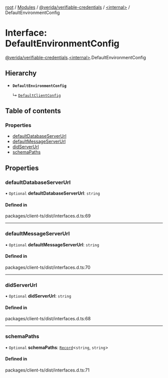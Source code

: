 [root](../README.md) / [Modules](../modules.md) / [@verida/verifiable-credentials](../modules/verida_verifiable_credentials.md) / [<internal\>](../modules/verida_verifiable_credentials._internal_.md) / DefaultEnvironmentConfig

# Interface: DefaultEnvironmentConfig

[@verida/verifiable-credentials](../modules/verida_verifiable_credentials.md).[<internal\>](../modules/verida_verifiable_credentials._internal_.md).DefaultEnvironmentConfig

## Hierarchy

- **`DefaultEnvironmentConfig`**

  ↳ [`DefaultClientConfig`](verida_verifiable_credentials._internal_.DefaultClientConfig.md)

## Table of contents

### Properties

- [defaultDatabaseServerUrl](verida_verifiable_credentials._internal_.DefaultEnvironmentConfig.md#defaultdatabaseserverurl)
- [defaultMessageServerUrl](verida_verifiable_credentials._internal_.DefaultEnvironmentConfig.md#defaultmessageserverurl)
- [didServerUrl](verida_verifiable_credentials._internal_.DefaultEnvironmentConfig.md#didserverurl)
- [schemaPaths](verida_verifiable_credentials._internal_.DefaultEnvironmentConfig.md#schemapaths)

## Properties

### defaultDatabaseServerUrl

• `Optional` **defaultDatabaseServerUrl**: `string`

#### Defined in

packages/client-ts/dist/interfaces.d.ts:69

___

### defaultMessageServerUrl

• `Optional` **defaultMessageServerUrl**: `string`

#### Defined in

packages/client-ts/dist/interfaces.d.ts:70

___

### didServerUrl

• `Optional` **didServerUrl**: `string`

#### Defined in

packages/client-ts/dist/interfaces.d.ts:68

___

### schemaPaths

• `Optional` **schemaPaths**: [`Record`](../modules/verida_verifiable_credentials._internal_.md#record)<`string`, `string`\>

#### Defined in

packages/client-ts/dist/interfaces.d.ts:71

